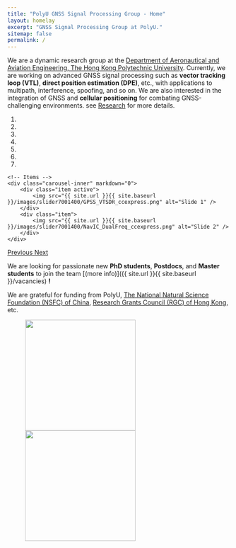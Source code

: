 ```yaml
---
title: "PolyU GNSS Signal Processing Group - Home"
layout: homelay
excerpt: "GNSS Signal Processing Group at PolyU."
sitemap: false
permalink: /
---
```


We are a dynamic research group at the [Department of Aeronautical and Aviation Engineering, The Hong Kong Polytechnic University](https://www.polyu.edu.hk/en/aae/). Currently, we are working on advanced GNSS signal processing such as **vector tracking loop (VTL)**, **direct position estimation (DPE)**, etc., with applications to multipath, interference, spoofing, and so on. We are also interested in the integration of GNSS and **cellular positioning** for combating GNSS-challenging environments. see [Research](research) for more details.


<div markdown="0" id="carousel" class="carousel slide" data-ride="carousel" data-interval="4000" data-pause="hover" >
    <!-- Menu -->
    <ol class="carousel-indicators">
        <li data-target="#carousel" data-slide-to="0" class="active"></li>
        <li data-target="#carousel" data-slide-to="1"></li>
        <li data-target="#carousel" data-slide-to="2"></li>
        <li data-target="#carousel" data-slide-to="3"></li>
        <li data-target="#carousel" data-slide-to="4"></li>
        <li data-target="#carousel" data-slide-to="5"></li>
        <li data-target="#carousel" data-slide-to="6"></li>
    </ol>

    <!-- Items -->
    <div class="carousel-inner" markdown="0">
        <div class="item active">
            <img src="{{ site.url }}{{ site.baseurl }}/images/slider7001400/GPSS_VTSDR_ccexpress.png" alt="Slide 1" />
        </div>
        <div class="item">
            <img src="{{ site.url }}{{ site.baseurl }}/images/slider7001400/NavIC_DualFreq_ccexpress.png" alt="Slide 2" />
        </div>
    </div>
  <a class="left carousel-control" href="#carousel" role="button" data-slide="prev">
    <span class="glyphicon glyphicon-chevron-left" aria-hidden="true"></span>
    <span class="sr-only">Previous</span>
  </a>
  <a class="right carousel-control" href="#carousel" role="button" data-slide="next">
    <span class="glyphicon glyphicon-chevron-right" aria-hidden="true"></span>
    <span class="sr-only">Next</span>
  </a>
</div>


We are  looking for passionate new **PhD students**, **Postdocs**, and **Master students** to join the team [(more info)]({{ site.url }}{{ site.baseurl }}/vacancies) **!**


We are grateful for funding from PolyU, [The National Natural Science Foundation (NSFC) of China](https://www.nsfc.gov.cn/english/site_1/index.html), [Research Grants Council (RGC) of Hong Kong](https://www.ugc.edu.hk/eng/rgc/), etc.

<figure class="fourth">
  <img src="{{ site.url }}{{ site.baseurl }}/images/logopic/logo-polyu.png" style="width: 250px">
  <img src="{{ site.url }}{{ site.baseurl }}/images/logopic/logo-polyu aae.png" style="width: 250px">
</figure>
